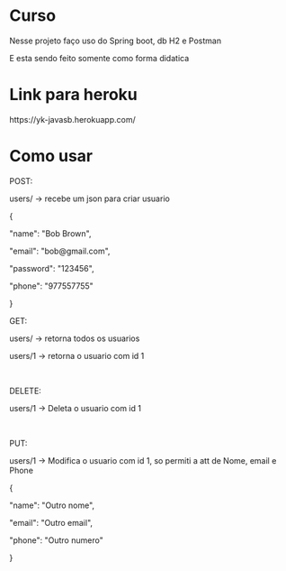 # Curso
<p>Nesse projeto faço uso do Spring boot, db H2 e Postman</p>
<p>E esta sendo feito somente como forma didatica</p>

# Link para heroku
<p>https://yk-javasb.herokuapp.com/</p>

# Como usar
<p>POST:</p>
<p>users/ -> recebe um json para criar usuario</p>
<p>{</p>
<p> "name": "Bob Brown",</p>
<p> "email": "bob@gmail.com",</p>
<p> "password": "123456",</p>
<p> "phone": "977557755"</p>
<p>}
<br>
<p>GET:</p>
<p>users/ -> retorna todos os usuarios</p>
<p>users/1 -> retorna o usuario com id 1</p>
<br>
<p>DELETE:</p>
<p>users/1 -> Deleta o usuario com id 1</p>
<br>
<p>PUT: </p>
<p>users/1 -> Modifica o usuario com id 1, so permiti a att de Nome, email e Phone</p>
<p>{</p>
<p> "name": "Outro nome",</p>
<p> "email": "Outro email",</p>
<p> "phone": "Outro numero"</p>
<p>}


